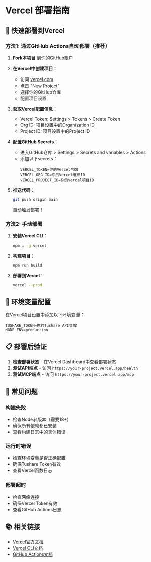 # Vercel 部署指南

## 🚀 快速部署到Vercel

### 方法1: 通过GitHub Actions自动部署（推荐）

1. **Fork本项目** 到你的GitHub账户
2. **在Vercel中创建项目**：
   - 访问 [vercel.com](https://vercel.com)
   - 点击 "New Project"
   - 选择你的GitHub仓库
   - 配置项目设置

3. **获取Vercel配置信息**：
   - Vercel Token: Settings > Tokens > Create Token
   - Org ID: 项目设置中的Organization ID
   - Project ID: 项目设置中的Project ID

4. **配置GitHub Secrets**：
   - 进入GitHub仓库 > Settings > Secrets and variables > Actions
   - 添加以下secrets：
     ```
     VERCEL_TOKEN=你的Vercel令牌
     VERCEL_ORG_ID=你的Vercel组织ID
     VERCEL_PROJECT_ID=你的Vercel项目ID
     ```

5. **推送代码**：
   ```bash
   git push origin main
   ```
   自动触发部署！

### 方法2: 手动部署

1. **安装Vercel CLI**：
   ```bash
   npm i -g vercel
   ```

2. **构建项目**：
   ```bash
   npm run build
   ```

3. **部署到Vercel**：
   ```bash
   vercel --prod
   ```

## 🔧 环境变量配置

在Vercel项目设置中添加以下环境变量：

```
TUSHARE_TOKEN=你的Tushare API令牌
NODE_ENV=production
```

## 📋 部署后验证

1. **检查部署状态** - 在Vercel Dashboard中查看部署状态
2. **测试API端点** - 访问 `https://your-project.vercel.app/health`
3. **测试MCP端点** - 访问 `https://your-project.vercel.app/mcp`

## 🐛 常见问题

### 构建失败
- 检查Node.js版本（需要18+）
- 确保所有依赖都已安装
- 查看构建日志中的具体错误

### 运行时错误
- 检查环境变量是否正确配置
- 确保Tushare Token有效
- 查看Vercel函数日志

### 部署超时
- 检查网络连接
- 确保Vercel Token有效
- 查看GitHub Actions日志

## 📚 相关链接

- [Vercel官方文档](https://vercel.com/docs)
- [Vercel CLI文档](https://vercel.com/docs/cli)
- [GitHub Actions文档](https://docs.github.com/en/actions)
